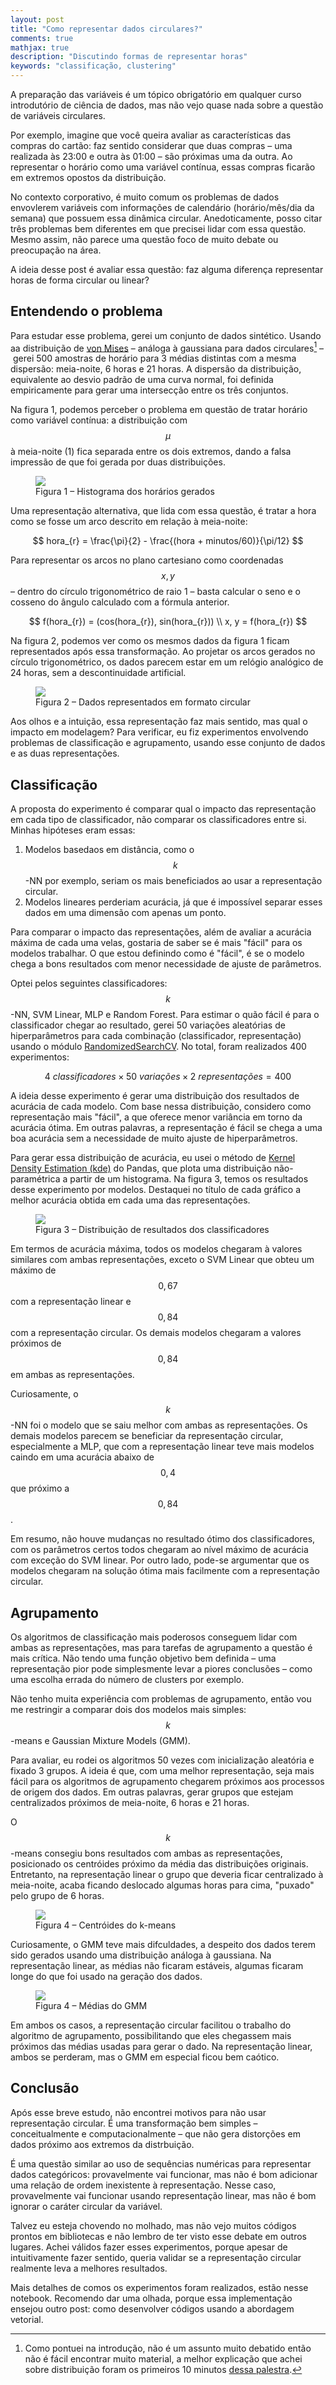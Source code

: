 ```yaml
---
layout: post
title: "Como representar dados circulares?"
comments: true
mathjax: true
description: "Discutindo formas de representar horas"
keywords: "classificação, clustering"
---
```


A preparação das variáveis é um tópico obrigatório em qualquer curso introdutório de ciência de dados, mas não vejo quase nada sobre a questão de variáveis circulares.

Por exemplo, imagine que você queira avaliar as características das compras do cartão: faz sentido considerar que duas compras – uma realizada às 23:00 e outra às 01:00 – são próximas uma da outra. Ao representar o horário como uma variável contínua, essas compras ficarão em extremos opostos da distribuição.

No contexto corporativo, é muito comum os problemas de dados envovlerem variáveis com informações de calendário (horário/mês/dia da semana) que possuem essa dinâmica circular. Anedoticamente, posso citar três problemas bem diferentes em que precisei lidar com essa questão. Mesmo assim, não parece uma questão foco de muito debate ou preocupação na área.

A ideia desse post é avaliar essa questão: faz alguma diferença representar horas de forma circular ou linear? 


## Entendendo o problema

Para estudar esse problema, gerei um conjunto de dados sintético. Usando aa distribuição de [von Mises](https://en.wikipedia.org/wiki/Von_Mises_distribution) – análoga à gaussiana para dados circulares[^1] – gerei 500 amostras de horário para 3 médias distintas com a mesma dispersão: meia-noite, 6 horas e 21 horas. A dispersão da distribuição, equivalente ao desvio padrão de uma curva normal, foi definida empiricamente para gerar uma intersecção entre os três conjuntos.

[^1]: Como pontuei na introdução, não é um assunto muito debatido então não é fácil encontrar muito material, a melhor explicação que achei sobre distribuição foram os primeiros 10 minutos [dessa palestra](https://www.youtube.com/watch?v=rwFEQklcJvw).

Na figura 1, podemos perceber o problema em questão de tratar horário como variável contínua: a distribuição com $$ \mu $$ à meia-noite (1) fica separada entre os dois extremos, dando a falsa impressão de que foi gerada por duas distribuições.

<figure>
  <img src="{{site.url}}/assets/images/variaveis-circulares/histograma.svg"/>
  <figcaption>Figura 1 – Histograma dos horários gerados</figcaption>
</figure>

Uma representação alternativa, que lida com essa questão, é tratar a hora como se fosse um arco descrito em relação à meia-noite:

$$
    hora_{r} = \frac{\pi}{2} - \frac{(hora + minutos/60)}{\pi/12}
$$

Para representar os arcos no plano cartesiano como coordenadas $$ x,y $$ – dentro do círculo trigonométrico de raio 1 – basta calcular o seno e o cosseno do ângulo calculado com a fórmula anterior.

$$
    f(hora_{r}) = (cos(hora_{r}), sin(hora_{r})) \\
    x, y = f(hora_{r})
$$

Na figura 2, podemos ver como os mesmos dados da figura 1 ficam representados após essa transformação. Ao projetar os arcos gerados no círculo trigonométrico, os dados parecem estar em um relógio analógico de 24 horas, sem a descontinuidade artificial.

<figure>
  <img src="{{site.url}}/assets/images/variaveis-circulares/representacao_circular.svg"/>
  <figcaption>Figura 2 – Dados representados em formato circular</figcaption>
</figure>

Aos olhos e a intuição, essa representação faz mais sentido, mas qual o impacto em modelagem? Para verificar, eu fiz experimentos envolvendo problemas de classificação e agrupamento, usando esse conjunto de dados e as duas representações.

## Classificação

A proposta do experimento é comparar qual o impacto das representação em cada tipo de classificador, não comparar os classificadores entre si. Minhas hipóteses eram essas:

1. Modelos basedaos em distância, como o $$k$$-NN por exemplo, seriam os mais beneficiados ao usar a representação circular.
2. Modelos lineares perderiam acurácia, já que é impossível separar esses dados em uma dimensão com apenas um ponto.

Para comparar o impacto das representações, além de avaliar a acurácia máxima de cada uma velas, gostaria de saber se é mais "fácil" para os modelos trabalhar. O que estou definindo como é "fácil", é se o modelo chega a bons resultados com menor necessidade de ajuste de parâmetros.

Optei pelos seguintes classificadores: $$k$$-NN, SVM Linear, MLP e Random Forest. Para estimar o quão fácil é para o classificador chegar ao resultado, gerei 50 variações aleatórias de hiperparâmetros para cada combinação (classificador, representação) usando o módulo [RandomizedSearchCV](https://scikit-learn.org/stable/modules/generated/sklearn.model_selection.RandomizedSearchCV.html). No total, foram realizados 400 experimentos: 

$$ 
4 \ classificadores \times 50 \ variações \times 2 \ representações = 400
$$

<!-- Mais detalhes, de quais parâmetros variados e qual a distribuição utilizada, podem ser encontradas no notebook dos experimentos. -->

A ideia desse experimento é gerar uma distribuição dos resultados de acurácia de cada modelo. Com base nessa distribuição, considero como representação mais "fácil", a que oferece menor variância em torno da acurácia 
ótima. Em outras palavras, a representação é fácil se chega a uma boa acurácia sem a necessidade de muito ajuste de hiperparâmetros.

Para gerar essa distribuição de acurácia, eu usei o método de [Kernel Density Estimation (kde)](https://pandas.pydata.org/pandas-docs/stable/reference/api/pandas.DataFrame.plot.kde.html) do Pandas, que plota uma distribuição não-paramétrica a partir de um histograma. Na figura 3, temos os resultados desse experimento por modelos. Destaquei no título de cada gráfico a melhor acurácia obtida em cada uma das representações.

<figure>
  <img src="{{site.url}}/assets/images/variaveis-circulares/classificadores.svg"/>
  <figcaption>Figura 3 – Distribuição de resultados dos classificadores</figcaption>
</figure>

Em termos de acurácia máxima, todos os modelos chegaram à valores similares com ambas representações, exceto o SVM Linear que obteu um máximo de $$ 0,67 $$ com a representação linear e $$ 0,84 $$ com a representação circular. Os demais modelos chegaram a valores próximos de $$ 0,84 $$ em ambas as representações.

Curiosamente, o $$k$$-NN foi o modelo que se saiu melhor com ambas as representações. Os demais modelos parecem se beneficiar da representação circular, especialmente a MLP, que com a representação linear teve mais modelos caindo em uma acurácia abaixo de $$ 0,4 $$ que próximo a $$ 0,84 $$.

Em resumo, não houve mudanças no resultado ótimo dos classificadores, com os parâmetros certos todos chegaram ao nível máximo de acurácia com exceção do SVM linear. Por outro lado, pode-se argumentar que os modelos chegaram na solução ótima mais facilmente com a representação circular.

## Agrupamento

Os algoritmos de classificação mais poderosos conseguem lidar com ambas as representações, mas para tarefas de agrupamento a questão é mais crítica. Não tendo uma função objetivo bem definida – uma representação pior pode simplesmente levar a piores conclusões – como uma escolha errada do número de clusters por exemplo.

Não tenho muita experiência com problemas de agrupamento, então vou me restringir a comparar dois dos modelos mais simples: $$k$$-means e Gaussian Mixture Models (GMM). 

Para avaliar, eu rodei os algoritmos 50 vezes com inicialização aleatória e fixado 3 grupos. A ideia é que, com uma melhor representação, seja mais fácil para os algoritmos de agrupamento chegarem próximos aos processos de origem dos dados. Em outras palavras, gerar grupos que estejam centralizados próximos de meia-noite, 6 horas e 21 horas.

O $$k$$-means consegiu bons resultados com ambas as representações, posicionado os centróides próximo da média das distribuições originais. Entretanto, na representação linear o grupo que deveria ficar centralizado à meia-noite, acaba ficando deslocado algumas horas para cima, "puxado" pelo grupo de 6 horas.

<figure>
  <img src="{{site.url}}/assets/images/variaveis-circulares/centroides_kmeans.svg"/>
  <figcaption>Figura 4 – Centróides do k-means</figcaption>
</figure>

Curiosamente, o GMM teve mais difculdades, a despeito dos dados terem sido gerados usando uma distribuição análoga à gaussiana. Na representação linear, as médias não ficaram estáveis, algumas ficaram longe do que foi usado na geração dos dados.

<figure>
  <img src="{{site.url}}/assets/images/variaveis-circulares/medias_gmm.svg"/>
  <figcaption>Figura 4 – Médias do GMM</figcaption>
</figure>

Em ambos os casos, a representação circular facilitou o trabalho do algoritmo de agrupamento, possibilitando que eles chegassem mais próximos das médias usadas para gerar o dado. Na representação linear, ambos se perderam, mas o GMM em especial ficou bem caótico.

## Conclusão

Após esse breve estudo, não encontrei motivos para não usar representação circular. É uma transformação bem simples – conceitualmente e computacionalmente – que não gera distorções em dados próximo aos extremos da distrbuição.

É uma questão similar ao uso de sequências numéricas para representar dados categóricos: provavelmente vai funcionar, mas não é bom adicionar uma relação de ordem inexistente à representação. Nesse caso, provavelmente vai funcionar usando representação linear, mas não é bom ignorar o caráter circular da variável.

Talvez eu esteja chovendo no molhado, mas não vejo muitos códigos prontos em bibliotecas e não lembro de ter visto esse debate em outros lugares. Achei válidos fazer esses experimentos, porque apesar de intuitivamente fazer sentido, queria validar se a representação circular realmente leva a melhores resultados.

Mais detalhes de comos os experimentos foram realizados, estão nesse notebook. Recomendo dar uma olhada, porque essa implementação ensejou outro post: como desenvolver códigos usando a abordagem vetorial.